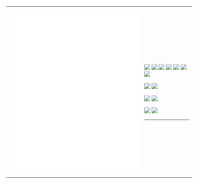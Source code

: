 <table>
<tr>
  <!--- Metrics --->
<th align="center" width="480">

![Metrics](/github-metrics.svg)
</th>

<th justify="center" align="left" width="160">
  <!--- Languages --->
  
<!-- 🌐 Frontend -->
<picture><img src="https://img.shields.io/badge/html5-%23E34F26.svg?style=for-the-badge&logo=html5&logoColor=white"></picture>
<picture><img src="https://img.shields.io/badge/css3-%231572B6.svg?style=for-the-badge&logo=css3&logoColor=white"></picture>
<picture><img src="https://img.shields.io/badge/javascript-%23323330.svg?style=for-the-badge&logo=javascript&logoColor=%23F7DF1E"></picture>
<picture><img src="https://img.shields.io/badge/TypeScript-007ACC?style=for-the-badge&logo=typescript&logoColor=white"></picture>
<picture><img src="https://img.shields.io/badge/react-%2320232a.svg?style=for-the-badge&logo=react&logoColor=%2361DAFB"></picture>
<picture><img src="https://img.shields.io/badge/next.js-000000?style=for-the-badge&logo=nextdotjs&logoColor=white"></picture>
<picture><img src="https://img.shields.io/badge/Tailwind_CSS-38B2AC?style=for-the-badge&logo=tailwind-css&logoColor=white"></picture>

<!-- 🖥️ Backend -->
<picture><img src="https://img.shields.io/badge/node.js-339933?style=for-the-badge&logo=Node.js&logoColor=white"></picture>
<picture><img src="https://img.shields.io/badge/firebase-ffca28?style=for-the-badge&logo=firebase&logoColor=black"></picture>

<!-- 📱 Mobile -->
<picture><img src="https://img.shields.io/badge/Flutter-02569B?style=for-the-badge&logo=flutter&logoColor=white"></picture>
<picture><img src="https://img.shields.io/badge/Dart-0175C2?style=for-the-badge&logo=dart&logoColor=white"></picture>

<!-- 🧠 General Purpose -->
<picture><img src="https://img.shields.io/badge/python-3670A0?style=for-the-badge&logo=python&logoColor=ffdd54"></picture>
<picture><img src="https://img.shields.io/badge/Java-ED8B00?style=for-the-badge&logo=openjdk&logoColor=white"></picture>

-----
</th>
</tr>